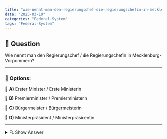 ```yaml
---
title: "wie-nennt-man-den-regierungschef-die-regierungschefin-in-mecklenburg-vorpommern"
date: "2025-03-10"
categories: "Federal-System"
tags: "Federal-System"
---
```


## 📌 **Question**

Wie nennt man den Regierungschef / die Regierungschefin in Mecklenburg-Vorpommern?



---

### 📝 **Options:**

🔘 **A)** Erster Minister / Erste Ministerin

🔘 **B)** Premierminister / Premierministerin

🔘 **C)** Bürgermeister / Bürgermeisterin

🔘 **D)** Ministerpräsident / Ministerpräsidentin

---

<details>
  <summary>🔍 Show Answer</summary>

  <p>
💡  <b>Correct Answer:</b>  d
  </p>
  <p>
    📖<b>Explanation:</b>
    Mecklenburg-Vorpommern ist eines der 16 Bundesländer Deutschlands im Nordosten des Landes. Jedes Bundesland hat eine eigene Regierung, die von einem Regierungschef oder einer Regierungschefin geführt wird. Die Bezeichnungen für diese Position variieren, zum Beispiel Ministerpräsident/in, Premierminister/in oder Bürgermeister/in. In Mecklenburg-Vorpommern trägt der Regierungsleiter den Titel Ministerpräsident bzw. Ministerpräsidentin. Das Verständnis dieser Titel ist wichtig, um die politische Struktur und Führung innerhalb der deutschen Bundesländer zu erkennen. Die Frage überprüft das Wissen über die korrekte Amtsbezeichnung in diesem speziellen Bundesland.
  </p>
</details>
